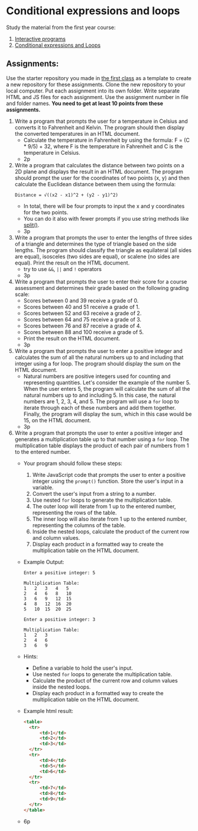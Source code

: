 # Conditional expressions and loops

Study the material from the first year course:

1. [Interactive programs](https://github.com/ilkkamtk/JavaScript-english/blob/main/vuorovaikutteiset_ohjelmat.md)
2. [Conditional expressions and Loops](https://github.com/ilkkamtk/JavaScript-english/blob/main/valinta-toistorakenteet.md)

## Assignments:

Use the starter repository you made in [the first class](tools_pt2.md#generating-javascript-project-settings-for-prettier-eslint-and-editorconfig) as a template to create a new repository for these assignments.
Clone the new repository to your local computer. Put each assignment into its own folder. Write separate HTML and JS files for each assignment. Use the
assignment number in file and folder names. **You need to get at least 10 points from these assignments.**

1. Write a program that prompts the user for a temperature in Celsius and converts it to Fahrenheit and Kelvin. The
   program should then display the converted temperatures in an HTML document.
    - Calculate the temperature in Fahrenheit by using the formula: F = (C * 9/5) + 32, where F is the temperature in
      Fahrenheit and C is the temperature in Celsius.
    - 2p
2. Write a program that calculates the distance between two points on a 2D plane and displays the result in an HTML document. The program should prompt the user for the coordinates of two points (x, y) and then calculate the Euclidean distance between them using the formula:
   ```text
   Distance = √((x2 - x1)^2 + (y2 - y1)^2)
   ```
     - In total, there will be four prompts to input the x and y coordinates for the two points.
     - You can do it also with fewer prompts if you use string methods like [split()](https://developer.mozilla.org/en-US/docs/Web/JavaScript/Reference/Global_Objects/String/split).
     - 3p
3. Write a program that prompts the user to enter the lengths of three sides of a triangle and determines the type of
   triangle based on the side lengths. The program should classify the triangle as equilateral (all sides are equal),
   isosceles (two sides are equal), or scalene (no sides are equal). Print the result on the HTML document.
    - try to use `&&`, `||` and `!` operators
    - 3p
4. Write a program that prompts the user to enter their score for a course assessment and determines their grade based
   on the following grading scale:
    - Scores between 0 and 39 receive a grade of 0.
    - Scores between 40 and 51 receive a grade of 1.
    - Scores between 52 and 63 receive a grade of 2.
    - Scores between 64 and 75 receive a grade of 3.
    - Scores between 76 and 87 receive a grade of 4.
    - Scores between 88 and 100 receive a grade of 5.
    - Print the result on the HTML document.
    - 3p
5. Write a program that prompts the user to enter a positive integer and calculates the sum of all the natural numbers
   up to and including that integer using a for loop. The program should display the sum on the HTML document.
    - Natural numbers are positive integers used for counting and representing quantities. Let's consider the example of
      the number 5. When the user enters 5, the program will calculate the sum of all the natural
      numbers up to and including 5. In this case, the natural numbers are 1, 2, 3, 4, and 5. The program will use
      a `for`
      loop to iterate through each of these numbers and add them together. Finally, the program will display the sum,
      which in this case would be 15, on the HTML document.
    - 3p
6. Write a program that prompts the user to enter a positive integer and generates a multiplication table up to that
   number
   using a `for` loop. The multiplication table displays the product of each pair of numbers from 1 to the entered
   number.
    - Your program should follow these steps:
        1. Write JavaScript code that prompts the user to enter a positive integer using
           the `prompt()`
           function. Store the user's input in a variable.
        2. Convert the user's input from a string to a number.
        3. Use nested `for` loops to generate the multiplication table.
        4. The outer loop will iterate from 1 up to the entered number, representing the rows of the table.
        5. The inner loop will also iterate from 1 up to the entered number, representing the columns of the table.
        6. Inside the nested loops, calculate the product of the current row and column values.
        7. Display each product in a formatted way to create the multiplication table on the HTML document.
    - Example Output:

       ```
       Enter a positive integer: 5
       
       Multiplication Table:
       1   2   3   4   5
       2   4   6   8   10
       3   6   9   12  15
       4   8   12  16  20
       5   10  15  20  25
       ```

       ```
       Enter a positive integer: 3
       
       Multiplication Table:
       1   2   3
       2   4   6
       3   6   9
       ```

    - Hints:
        - Define a variable to hold the user's input.
        - Use nested `for` loops to generate the multiplication table.
        - Calculate the product of the current row and column values inside the nested loops.
        - Display each product in a formatted way to create the multiplication table on the HTML document.
    - Example html result:

       ```html
       <table>
         <tr>
             <td>1</td>
             <td>2</td>
             <td>3</td>
         </tr>
         <tr>
             <td>4</td>
             <td>5</td>
             <td>6</td>
         </tr>
         <tr>
             <td>7</td>
             <td>8</td>
             <td>9</td>
         </tr>
       </table>
       ```
    - 6p
